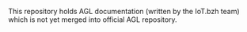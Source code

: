 This repository holds AGL documentation (written by the IoT.bzh team) which is
 not yet merged into official AGL repository.